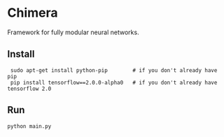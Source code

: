 # Chimera
Framework for fully modular neural networks.

## Install
```
 sudo apt-get install python-pip        # if you don't already have pip
 pip install tensorflow==2.0.0-alpha0   # if you don't already have tensorflow 2.0
```

## Run
```
python main.py
```
